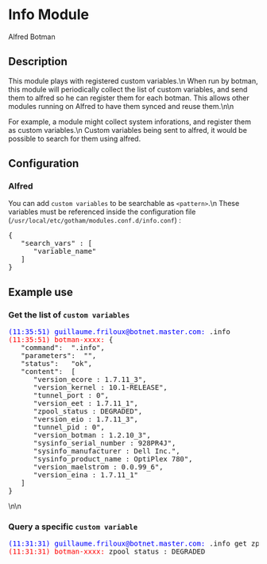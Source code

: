 # Info Module

<span class="label label-success">Alfred</span> <span class="label label-primary">Botman</span>

## Description

This module plays with registered custom variables.\n
When run by botman, this module will periodically collect the
list of custom variables, and send them to alfred so he can register them
for each botman. This allows other modules running on Alfred to
have them synced and reuse them.\n\n

For example, a module might collect system inforations, and register
them as custom variables.\n
Custom variables being sent to alfred, it would be possible to search
for them using alfred.

## Configuration

### Alfred

You can add `custom variables` to be searchable as `<pattern>`.\n
These variables must be referenced inside the configuration
file (`/usr/local/etc/gotham/modules.conf.d/info.conf`) :
<pre>
{
   "search_vars" : [
      "variable_name"
   ]
}
</pre>

## Example use

### Get the list of `custom variables`

<pre>
<span style="color:blue">(11:35:51) guillaume.friloux@botnet.master.com:</span> .info
<span style="color:red">(11:35:51) botman-xxxx:</span> {
   "command":  ".info",
   "parameters":  "",
   "status":   "ok",
   "content":  [
      "version_ecore : 1.7.11_3",
      "version_kernel : 10.1-RELEASE",
      "tunnel_port : 0",
      "version_eet : 1.7.11_1",
      "zpool_status : DEGRADED",
      "version_eio : 1.7.11_3",
      "tunnel_pid : 0",
      "version_botman : 1.2.10_3",
      "sysinfo_serial_number : 928PR4J",
      "sysinfo_manufacturer : Dell Inc.",
      "sysinfo_product_name : OptiPlex 780",
      "version_maelstrom : 0.0.99_6",
      "version_eina : 1.7.11_1"
   ]
}
</pre>
\n\n

### Query a specific `custom variable`

<pre>
<span style="color:blue">(11:31:31) guillaume.friloux@botnet.master.com:</span> .info get zpool_status
<span style="color:red">(11:31:31) botman-xxxx:</span> zpool_status : DEGRADED
</pre>

